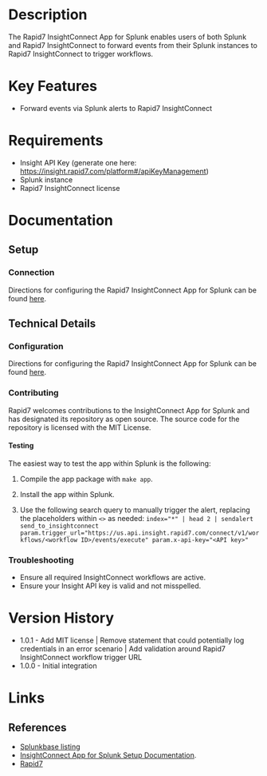 # Description

The Rapid7 InsightConnect App for Splunk enables users of both Splunk and Rapid7 InsightConnect to forward events from
their Splunk instances to Rapid7 InsightConnect to trigger workflows.

# Key Features

* Forward events via Splunk alerts to Rapid7 InsightConnect

# Requirements

* Insight API Key (generate one here: https://insight.rapid7.com/platform#/apiKeyManagement)
* Splunk instance
* Rapid7 InsightConnect license

# Documentation

## Setup

### Connection

Directions for configuring the Rapid7 InsightConnect App for Splunk can be
found [here](https://insightconnect.help.rapid7.com/docs/set-up-the-insightconnect-app-for-splunk).

## Technical Details

### Configuration

Directions for configuring the Rapid7 InsightConnect App for Splunk can be
found [here](https://insightconnect.help.rapid7.com/docs/set-up-the-insightconnect-app-for-splunk).

### Contributing

Rapid7 welcomes contributions to the InsightConnect App for Splunk and has designated its repository as open source.
The source code for the repository is licensed with the MIT License.

#### Testing

The easiest way to test the app within Splunk is the following:

1. Compile the app package with `make app`.

2. Install the app within Splunk.

3. Use the following search query to manually trigger the alert, replacing the placeholders within `<>` as needed:
`index="*" | head 2 | sendalert send_to_insightconnect param.trigger_url="https://us.api.insight.rapid7.com/connect/v1/workflows/<workflow ID>/events/execute" param.x-api-key="<API key>"`

### Troubleshooting

* Ensure all required InsightConnect workflows are active.
* Ensure your Insight API key is valid and not misspelled.

# Version History

* 1.0.1 - Add MIT license | Remove statement that could potentially log credentials in an error scenario | Add validation around Rapid7 InsightConnect workflow trigger URL
* 1.0.0 - Initial integration

# Links

## References

* [Splunkbase listing](https://splunkbase.splunk.com/app/4673/)
* [InsightConnect App for Splunk Setup Documentation](https://insightconnect.help.rapid7.com/docs/set-up-the-insightconnect-app-for-splunk).
* [Rapid7](https://www.rapid7.com/)
